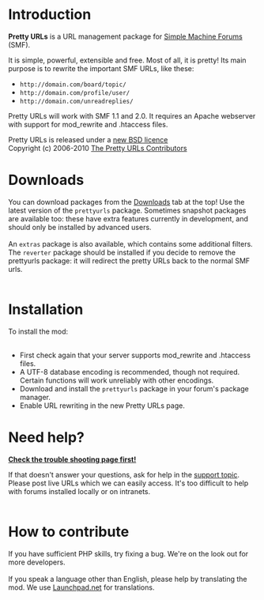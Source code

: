 # Introduction #

**Pretty URLs** is a URL management package for [Simple Machine Forums](http://simplemachines.org) (SMF).

It is simple, powerful, extensible and free. Most of all, it is pretty! Its main purpose is to rewrite the important SMF URLs, like these:

  * `http://domain.com/board/topic/`
  * `http://domain.com/profile/user/`
  * `http://domain.com/unreadreplies/`

Pretty URLs will work with SMF 1.1 and 2.0. It requires an Apache webserver with support for mod\_rewrite and .htaccess files.

Pretty URLs is released under a [new BSD licence](http://prettyurls.googlecode.com/svn/trunk/LICENCE)<br>
Copyright (c) 2006-2010 <a href='http://prettyurls.googlecode.com/svn/trunk/CONTRIBUTORS'>The Pretty URLs Contributors</a>

<h1>Downloads</h1>

You can download packages from the <a href='http://code.google.com/p/prettyurls/downloads/list'>Downloads</a> tab at the top! Use the latest version of the <code>prettyurls</code> package. Sometimes snapshot packages are available too: these have extra features currently in development, and should only be installed by advanced users.<br>
<br>
An <code>extras</code> package is also available, which contains some additional filters. The <code>reverter</code> package should be installed if you decide to remove the prettyurls package: it will redirect the pretty URLs back to the normal SMF urls.<br>
<br>
<h1>Installation</h1>

To install the mod:<br>
<br>
<ul><li>First check again that your server supports mod_rewrite and .htaccess files.<br>
</li><li>A UTF-8 database encoding is recommended, though not required. Certain functions will work unreliably with other encodings.<br>
</li><li>Download and install the <code>prettyurls</code> package in your forum's package manager.<br>
</li><li>Enable URL rewriting in the new Pretty URLs page.</li></ul>

<h1>Need help?</h1>

<b><a href='TroubleShooting.md'>Check the trouble shooting page first!</a></b>

If that doesn't answer your questions, ask for help in the <a href='http://www.simplemachines.org/community/index.php?topic=146969'>support topic</a>. Please post live URLs which we can easily access. It's too difficult to help with forums installed locally or on intranets.<br>
<br>
<h1>How to contribute</h1>

If you have sufficient PHP skills, try fixing a bug. We're on the look out for more developers.<br>
<br>
If you speak a language other than English, please help by translating the mod. We use <a href='http://translations.launchpad.net/prettyurls'>Launchpad.net</a> for translations.